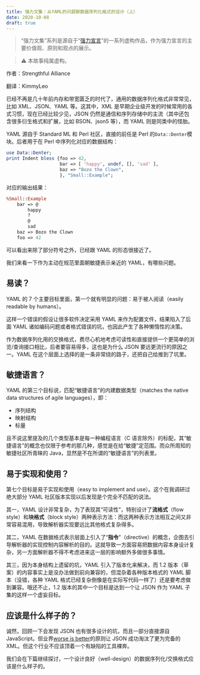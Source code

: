 ```yaml
---
title: 强力文集：从YAML的问题聊数据序列化格式的设计（上）
date: 2020-10-08
draft: true
---
```

> “强力文集”系列是源自于“[强力宣言](http://kimleo.net/strength "强力宣言")”的一系列虚构作品，作为强力宣言的主要价值观、原则和观点的展示。

> ⚠ 本故事纯属虚构。

作者：Strengthful Alliance

翻译：KimmyLeo

已经不再是几十年前内存和带宽匮乏的时代了，通用的数据序列化格式非常常见，比如 XML、JSON、YAML 等。这其中，XML 是早期企业级开发的时候常用的各式习惯，现在已经比较少见，JSON 仍然是通信和序列存储中的主流（其中还包含很多衍生格式和扩展，比如 BSON、json5 等），而 YAML 则是同类中的怪胎。

YAML 源自于 Standard ML 和 Perl 社区，直接的前任是 Perl 的`Data::Denter`模块。后者用于在 Perl 中序列化对应的数据结构：

```perl
use Data::Denter;
print Indent bless {foo => 42,
                    bar => [ 'happy', undef, [], 'sad' ],
                    baz => "Bozo the Clown",
                    }, "Small::Example";
```

对应的输出结果：

```perl
%Small::Example
    bar => @
        happy
        ?
        @
        sad
    baz => Bozo the Clown
    foo => 42
```

可以看出来除了部分符号之外，已经跟 YAML 的形态很接近了。

我们来看一下作为主动在规范里面朝敏捷表示亲近的 YAML，有哪些问题。

## 易读？

YAML 的 7 个主要目标里面，第一个就有明显的问题：易于被人阅读（easily readable by humans）。

这样一个错误的假设让很多软件决定采用 YAML 来作为配置文件，结果陷入了后面 YAML 诸如编码问题或者格式错误的坑，也因此产生了各种懒惰性的决策。

作为数据序列化用的交换格式，费尽心机地考虑可读性和直接提供一个更简单的浏览/查询接口相比，后者要容易得多，这也是为什么 JSON 要远更流行的原因之一。YAML 在这个层面上选择的是一条非常绕的路子，还把自己给推到了坑里。

## 敏捷语言？

YAML 的第三个目标说，匹配“敏捷语言”的内建数据类型（matches the native data structures of agile languages），即：

- 序列结构
- 映射结构
- 标量

且不说这里提及的几个类型基本是每一种编程语言（C 语言除外）的标配，其“敏捷语言”的概念也仅限于参考的那几种，感觉是在给“敏捷”定范围。而众所周知的敏捷社区所青睐的 Java，显然是不在所谓的“敏捷语言”的列表里。

## 易于实现和使用？

第七个目标是易于实现和使用（easy to implement and use）。这个在我调研过绝大部分 YAML 社区版本实现以后发现是个完全不匹配的说法。

其一，YAML 设计非常复杂，为了表现其“可读性”，特别设计了**流格式**（flow style）和**块格式**（block style）两种表示方法：而这两种表示方法相互之间又非常容易混用，导致解析器实现要远比其他格式复杂得多。

其二，YAML 在数据格式表示层面上引入了“**指令**”（directive）的概念，企图去引导解析器的实现控制内容解析的目的。这就导致一方面容易把数据内容本身设计复杂，另一方面解析器不得不考虑进来这一层的影响额外多做很多事情。

其三，因为本身结构上遗留的坑，YAML 引入了版本化来解决，而 1.2 版本（草案）的内容事实上是没办法做到前向兼容的，但混杂着各种版本格式的 YAML 脚本（没错，各种 YAML 格式已经复杂倒像是在实际写代码一样了）还是要考虑做到兼容。哦还不止，1.2 版本的其中一个目标是达到一个让 JSON 作为 YAML 子集的这样一个虚妄目标。

## 应该是什么样子的？

诚然，回顾一下会发现 JSON 也有很多设计的坑，而且一部分直接源自 JavaScript。但业界[worse is better](https://www.dreamsongs.com/WorseIsBetter.html "worse is better")的原则让 JSON 成功淘汰了更为完备的 XML。但这个行业不应该顶着一个有缺陷的工具裸奔。

我们会在下篇继续探讨，一个设计良好（well-design）的数据序列化/交换格式应该是什么样子的。
